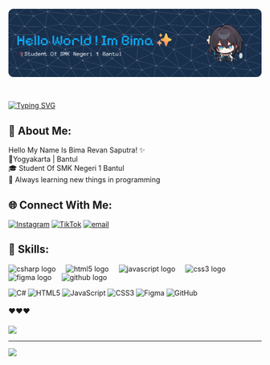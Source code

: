 
![Bima Revan](img/github-header-banner%20(1).png)

<!--
**Birevv/Birevv** is a ✨ _special_ ✨ repository because its `README.md` (this file) appears on your GitHub profile.

Here are some ideas to get you started:

- 🔭 I’m currently working on ...
- 🌱 I’m currently learning ...
- 👯 I’m looking to collaborate on ...
- 🤔 I’m looking for help with ...
- 💬 Ask me about ...
- 📫 How to reach me: ...
- 😄 Pronouns: ...
- ⚡ Fun fact: ...
-->
<br>

[![Typing SVG](https://readme-typing-svg.demolab.com?font=Epunda+Slab&size=35&pause=1000&color=3AA4FF&width=435&lines=--+Welcome+To+My+Github+--)](https://git.io/typing-svg)
## 💫 About Me:
Hello My Name Is Bima Revan Saputra! ✨<br>📍Yogyakarta | Bantul<br>🎓 Student Of SMK Negeri 1 Bantul<br>🌱 Always learning new things in programming 


## 🌐 Connect With Me:
[![Instagram](https://img.shields.io/badge/Instagram-%23E4405F.svg?logo=Instagram&logoColor=white)](https://instagram.com/bimarevansa) [![TikTok](https://img.shields.io/badge/TikTok-%23000000.svg?logo=TikTok&logoColor=white)](https://tiktok.com/@bimspersonality) [![email](https://img.shields.io/badge/Email-D14836?logo=gmail&logoColor=white)](mailto:bimarevansa2@gmail.com) 

## 🔭 Skills: 
<div align="left">
  <img src="https://cdn.jsdelivr.net/gh/devicons/devicon/icons/csharp/csharp-original.svg" height="50" alt="csharp logo"  />
  <img width="12" />
  <img src="https://cdn.jsdelivr.net/gh/devicons/devicon/icons/html5/html5-original.svg" height="50" alt="html5 logo"  />
  <img width="12" />
  <img src="https://cdn.jsdelivr.net/gh/devicons/devicon/icons/javascript/javascript-original.svg" height="50" alt="javascript logo"/>
  <img width="12" />
  <img src="https://cdn.jsdelivr.net/gh/devicons/devicon/icons/css3/css3-original.svg" height="50" alt="css3 logo"  />
  <img width="12" />
  <img src="https://cdn.jsdelivr.net/gh/devicons/devicon/icons/figma/figma-original.svg" height="50" alt="figma logo"  />
  <img width="12" />
  <img src="https://cdn.jsdelivr.net/gh/devicons/devicon/icons/github/github-original.svg" height="50" alt="github logo" />
</div>


![C#](https://img.shields.io/badge/c%23-%23239120.svg?style=for-the-badge&logo=csharp&logoColor=white) ![HTML5](https://img.shields.io/badge/html5-%23E34F26.svg?style=for-the-badge&logo=html5&logoColor=white) ![JavaScript](https://img.shields.io/badge/javascript-%23323330.svg?style=for-the-badge&logo=javascript&logoColor=%23F7DF1E) ![CSS3](https://img.shields.io/badge/css3-%231572B6.svg?style=for-the-badge&logo=css3&logoColor=white) ![Figma](https://img.shields.io/badge/figma-%23F24E1E.svg?style=for-the-badge&logo=figma&logoColor=white) ![GitHub](https://img.shields.io/badge/github-%23121011.svg?style=for-the-badge&logo=github&logoColor=white) 

#### ❤️❤️❤️

<img align="center" height="200" src="https://media4.giphy.com/media/v1.Y2lkPTc5MGI3NjExMjNpYTJ5bmt6bjVkNmp6Nm5zdGV2ZGhsZ3B2anhuZWV6NzZubG1wcCZlcD12MV9pbnRlcm5hbF9naWZfYnlfaWQmY3Q9Zw/yjjDRrfuctDHCtKxzf/giphy.gif"  />

---
[![](https://visitcount.itsvg.in/api?id=Birevv&icon=0&color=0)](https://visitcount.itsvg.in)

<!-- Proudly created with GPRM ( https://gprm.itsvg.in ) -->
